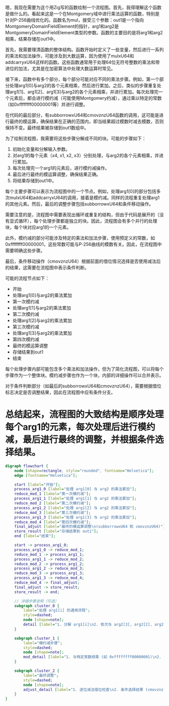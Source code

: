 嗯，我现在需要为这个用Zig写的函数绘制一个流程图。首先，我得理解这个函数是做什么的。看起来这是一个在Montgomery域中进行乘法运算的函数，特别是针对P-256曲线优化的。函数名为mul，接受三个参数：out1是一个指向MontgomeryDomainFieldElement的指针，arg1和arg2是MontgomeryDomainFieldElement类型的参数。函数的主要目的是将arg1和arg2相乘，结果存储在out1中。

首先，我需要理清函数的整体结构。函数开始时定义了一些变量，然后进行一系列的乘法和加法操作，可能涉及到大数运算，因为使用了mulxU64和addcarryxU64这样的函数。这些函数通常用于处理64位无符号整数的乘法和带进位的加法，尤其是在加密算法中处理大数运算时常见。

接下来，函数中有多个部分，每个部分可能对应不同的乘法步骤。例如，第一个部分处理arg1[0]与arg2的各个元素相乘，然后进行累加。之后，类似的步骤重复处理arg1[1]、arg1[2]、arg1[3]与arg2的各个元素相乘，并进行累加。每次处理完一个元素后，都会进行模约减（可能使用Montgomery约减），通过乘以特定的常数（如0xffffffff00000001等）并进行调整。

在代码的最后部分，有subborrowxU64和cmovznzU64函数的调用，这可能是进行最终的模运算，确保结果在正确的范围内，即当结果超过模数时减去模数，否则保持不变。最终结果被存储到out1数组中。

为了绘制流程图，我需要将这些步骤分解成不同的块。可能的步骤如下：

1. 初始化变量和分解输入参数。
2. 对arg1的每个元素（x4, x1, x2, x3）分别处理，与arg2的各个元素相乘，并进行累加。
3. 每次处理完一个arg1的元素后，进行模约减操作。
4. 最后进行最终的模运算调整，确保结果正确。
5. 将结果存储到out1中。

每个主要步骤可以表示为流程图中的一个节点。例如，处理arg1[0]的部分包括多次mulxU64和addcarryxU64的调用，接着是模约减。同样的流程重复处理arg1的其他元素。然后，最后的调整步骤包括subborrowxU64和条件移动操作。

需要注意的是，流程图中需要表现出循环或重复的结构，但由于代码是展开的（没有显式循环），每个处理步骤都是独立的块。因此，流程图会有多个并行的处理块，每个块对应arg1的一个元素。

此外，模约减的部分可能涉及特定的乘法和加法步骤，使用预定义的常数，如0xffffffff00000001，这些常数可能与P-256曲线的模数有关。因此，在流程图中需要明确这些步骤。

最后，条件移动操作（cmovznzU64）根据前面的借位情况选择是否使用减法后的结果，这需要在流程图中表示条件判断。

可能的流程节点如下：

- 开始
- 处理arg1[0]与arg2的乘法累加
- 第一次模约减
- 处理arg1[1]与arg2的乘法累加
- 第二次模约减
- 处理arg1[2]与arg2的乘法累加
- 第三次模约减
- 处理arg1[3]与arg2的乘法累加
- 第四次模约减
- 最终的模运算调整
- 存储结果到out1
- 结束

每个处理步骤内部可能包含多个乘法和加法操作，但为了简化流程图，可以将每个步骤作为一个整体块。模约减步骤也作为一个块，内部的详细操作可以合并表示。

对于条件判断部分（如最后的subborrowxU64和cmovznzU64），需要根据借位标志决定是否调整结果，因此在流程图中应有条件分支。

总结起来，流程图的大致结构是顺序处理每个arg1的元素，每次处理后进行模约减，最后进行最终的调整，并根据条件选择结果。
================================================
```dot
digraph flowchart {
    node [shape=rectangle, style="rounded", fontname="Helvetica"];
    edge [fontname="Helvetica"];

    start [label="开始"];
    process_arg1_0 [label="处理 arg1[0] 与 arg2 的乘法累加"];
    reduce_mod_1 [label="第一次模约减"];
    process_arg1_1 [label="处理 arg1[1] 与 arg2 的乘法累加"];
    reduce_mod_2 [label="第二次模约减"];
    process_arg1_2 [label="处理 arg1[2] 与 arg2 的乘法累加"];
    reduce_mod_3 [label="第三次模约减"];
    process_arg1_3 [label="处理 arg1[3] 与 arg2 的乘法累加"];
    reduce_mod_4 [label="第四次模约减"];
    final_adjust [label="最终的模运算调整\n(subborrowxU64 和 cmovznzU64)"];
    store_result [label="存储结果到 out1"];
    end [label="结束"];

    start -> process_arg1_0;
    process_arg1_0 -> reduce_mod_1;
    reduce_mod_1 -> process_arg1_1;
    process_arg1_1 -> reduce_mod_2;
    reduce_mod_2 -> process_arg1_2;
    process_arg1_2 -> reduce_mod_3;
    reduce_mod_3 -> process_arg1_3;
    process_arg1_3 -> reduce_mod_4;
    reduce_mod_4 -> final_adjust;
    final_adjust -> store_result;
    store_result -> end;

    // 详细步骤说明（可选）
    subgraph cluster_0 {
        label="处理 arg1[i] 的通用流程";
        style=dashed;
        node [shape=note];
        detail [label="1. 分解 arg1[i]\n2. 依次与 arg2[3], arg2[2], arg2[1], arg2[0] 相乘\n3. 累加中间结果\n4. 处理进位"];
    }

    subgraph cluster_1 {
        label="模约减步骤";
        style=dashed;
        node [shape=note];
        mod_detail [label="1. 与特定常数相乘 (如 0xffffffff00000001)\n2. 调整高位和进位\n3. 累加到下一阶段"];
    }

    subgraph cluster_2 {
        label="最终调整";
        style=dashed;
        node [shape=note];
        adjust_detail [label="1. 逐位减法借位检查\n2. 条件选择结果 (cmovznzU64)\n3. 确保结果在模数范围内"];
    }
}
```